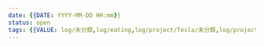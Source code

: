 ```yaml
---
date: {{DATE: YYYY-MM-DD HH:mm}}
status: open
tags: {{VALUE: log/未分類,log/eating,log/project/Tesla/未分類,log/project/MiTAC/未分類}}
---
```



